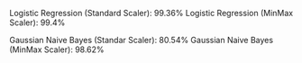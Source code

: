 Logistic Regression (Standard Scaler): 99.36%
Logistic Regression (MinMax Scaler): 99.4%

Gaussian Naive Bayes (Standar Scaler): 80.54%
Gaussian Naive Bayes (MinMax Scaler): 98.62%
